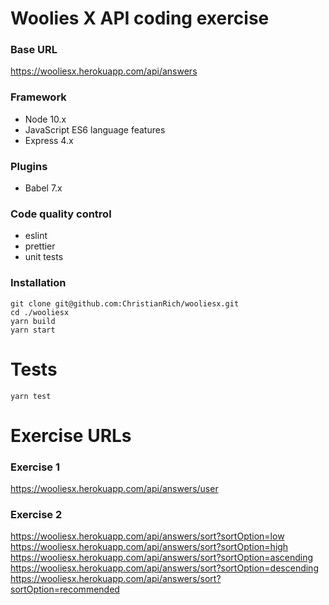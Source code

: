 # Woolies X API coding exercise

### Base URL 
https://wooliesx.herokuapp.com/api/answers

### Framework

- Node 10.x
- JavaScript ES6 language features
- Express 4.x

### Plugins

- Babel 7.x

### Code quality control

- eslint
- prettier
- unit tests

### Installation

```
git clone git@github.com:ChristianRich/wooliesx.git
cd ./wooliesx
yarn build
yarn start
```

# Tests

```
yarn test
```

# Exercise URLs

### Exercise 1
https://wooliesx.herokuapp.com/api/answers/user  

### Exercise 2
https://wooliesx.herokuapp.com/api/answers/sort?sortOption=low  
https://wooliesx.herokuapp.com/api/answers/sort?sortOption=high  
https://wooliesx.herokuapp.com/api/answers/sort?sortOption=ascending  
https://wooliesx.herokuapp.com/api/answers/sort?sortOption=descending  
https://wooliesx.herokuapp.com/api/answers/sort?sortOption=recommended  

